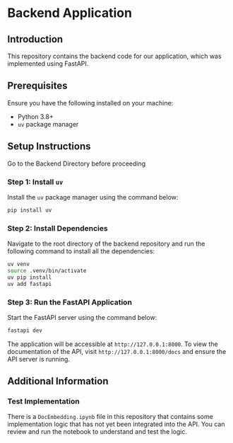 # Backend Application

## Introduction

This repository contains the backend code for our application, which was implemented using FastAPI.

## Prerequisites

Ensure you have the following installed on your machine:
- Python 3.8+
- `uv` package manager

## Setup Instructions

Go to the Backend Directory before proceeding

### Step 1: Install `uv`

Install the `uv` package manager using the command below:
```sh
pip install uv
```

### Step 2: Install Dependencies

Navigate to the root directory of the backend repository and run the following command to install all the dependencies:
```sh
uv venv
source .venv/bin/activate
uv pip install
uv add fastapi
```

### Step 3: Run the FastAPI Application

Start the FastAPI server using the command below:
```sh
fastapi dev
```

The application will be accessible at `http://127.0.0.1:8000`.
To view the documentation of the API, visit `http://127.0.0.1:8000/docs` and ensure the API server is running.

## Additional Information

### Test Implementation

There is a `DocEmbedding.ipynb` file in this repository that contains some implementation logic that has not yet been integrated into the API. You can review and run the notebook to understand and test the logic.
